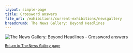 ```yaml
---
layout: simple-page
title: Crossword answers
file_url: /exhibitions/current-exhibitions/newsgallery
breadcrumb: The News Gallery: Beyond Headlines
---
```


![The News Gallery: Beyond Headlines - Crossword answers](/exhibitions/images/event-images/newsgallery/Crossword-answers.jpg)

<small>[Return to The News Gallery page](/exhibitions/current-exhibitions/newsgallery#tab1)</small>
